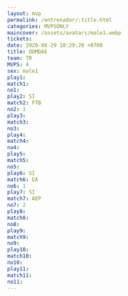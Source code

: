 ```yaml
---
layout: mvp
permalink: /entrenador/:title.html
categories: MVPSONLY
maincover: /assets/avatars/male1.webp
tickets: 
date: 2020-08-29 10:29:20 +0700
title: DOMDAE
team: TR
MVPS: 4
sex: male1
play1: 
match1: 
no1: 
play2: SI
match2: FTB
no2: 1
play3: 
match3: 
no3: 
play4: 
match4: 
no4: 
play5: 
match5: 
no5: 
play6: SI
match6: EA
no6: 1
play7: SI
match7: AEP
no7: 2
play8: 
match8: 
no8: 
play9: 
match9: 
no9: 
play10: 
match10: 
no10: 
play11: 
match11: 
no11:
---
```

